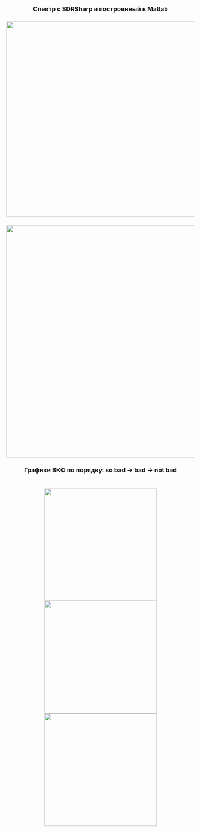 
<h3 align="center">Спектр с SDRSharp и построенный в Matlab</h3>

<h3 align="center"><img src="https://user-images.githubusercontent.com/91376345/233169950-916155ee-3b43-4228-8b9f-4d56c77e6b14.jpg" width="520" />

<h3 align="center"><img src="https://user-images.githubusercontent.com/91376345/233169873-c97b659f-ea49-49f3-ac80-40334c937cbe.png" width="620" />


<h3 align="center">Графики ВКФ по порядку: so bad -> bad -> not bad</h3>
<h1 align="center"><img src="https://user-images.githubusercontent.com/91376345/233167448-07d1c164-2ad4-4085-afa4-42d071e82c3a.png" width="300" /><img src="https://user-images.githubusercontent.com/91376345/233167460-15a7f058-1cd7-4b9d-b14d-3cd4af04241d.png" width="300" /><img src="https://user-images.githubusercontent.com/91376345/233167474-5e2297c9-ace7-4917-9d59-85868e96e1d1.png" width="300" /></h1>
